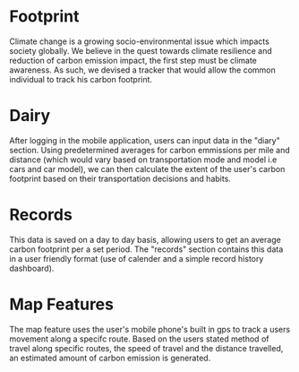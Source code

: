 # Footprint
Climate change is a growing socio-environmental issue which impacts society globally. We believe in the quest towards climate resilience and reduction of carbon emission impact, the first step must be climate awareness. As such, we devised a tracker that would allow the common individual to track his carbon footprint. 
# Dairy
After logging in the mobile application, users can input data in the "diary" section. Using predetermined averages for carbon emmissions per mile and distance (which would vary based on transportation mode and model i.e cars and car model), we can then calculate the extent of the user's carbon footprint based on their transportation decisions and habits. 
# Records
This data is saved on a day to day basis, allowing users to get an average carbon footprint per a set period. The "records" section contains this data in a user friendly format (use of calender and a simple record history dashboard). 
# Map Features
The map feature uses the user's mobile phone's built in gps to track a users movement along a specifc route. Based on the users stated method of travel along specific routes, the speed of travel and the distance travelled, an estimated amount of carbon emission is generated.
